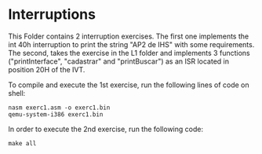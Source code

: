 # Interruptions

This Folder contains 2 interruption exercises. The first one implements the int 40h interruption to print the string "AP2 de IHS" with some requirements. The second, takes the exercise in the L1 folder and implements 3 functions ("printInterface", "cadastrar" and "printBuscar") as an ISR located in position 20H of the IVT.

To compile and execute the 1st exercise, run the following lines of code on shell:

    nasm exerc1.asm -o exerc1.bin
    qemu-system-i386 exerc1.bin

In order to execute the 2nd exercise, run the following code:

    make all

